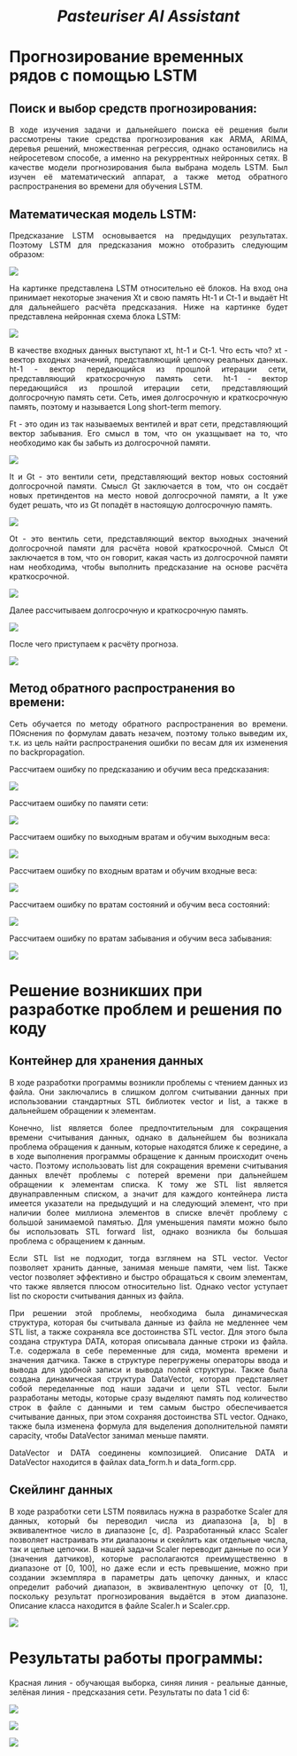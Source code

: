 ***<h1 align = "center">Pasteuriser AI Assistant</a>***

# **Прогнозирование временных рядов с помощью LSTM**


## **Поиск и выбор средств прогнозирования:**

<p align = "justify">
В ходе изучения задачи и дальнейшего поиска её решения были рассмотрены такие средства прогнозирования как ARMA, ARIMA, деревья решений, множественная регрессия, однако остановились на нейросетевом способе, а именно на рекуррентных нейронных сетях. В качестве модели прогнозирования была выбрана модель LSTM. Был изучен её математический аппарат, а также метод обратного распространения во времени для обучения LSTM.
</p>

## **Математическая модель LSTM:**

<p align = "justify">
Предсказание LSTM основывается на предыдущих результатах. Поэтому LSTM для предсказания можно отобразить следующим образом: 
</p>

![](images/forc.jpg)  

<p align = "justify">
На картинке представлена LSTM относительно её блоков. На вход она принимает некоторые значения Xt и свою память Ht-1 и Ct-1 и выдаёт Ht для дальнейшего расчёта предсказания. Ниже на картинке будет представлена нейронная схема блока LSTM:
</p>

![](images/lstm_math_model.png)  

<p align = "justify">
В качестве входных данных выступают xt, ht-1 и Ct-1. Что есть что? xt - вектор входных значений, представляющий цепочку реальных данных. ht-1 - вектор передающийся из прошлой итерации сети, представляющий краткосрочную память сети. ht-1 - вектор передающийся из прошлой итерации сети, представляющий долгосрочную память сети. Сеть, имея долгосрочную и краткосрочную память, поэтому и называется Long short-term memory.
</p>

<p align = "justify">
Ft - это один из так называемых вентилей и врат сети, представляющий вектор забывания. Его смысл в том, что он указщывает на то, что необходимо как бы забыть из долгосрочной памяти.
</p>

![](images/F.png)  

<p align = "justify">
It и Gt - это вентили сети, представляющий вектор новых состояний долгосрочной памяти. Смысл Gt заключается в том, что он сосдаёт новых претиндентов на место новой долгосрочной памяти, а It уже будет решать, что из Gt попадёт в настоящую долгосрочную память.
</p>

![](images/IG.png)  

<p align = "justify">
Ot - это вентиль сети, представляющий вектор выходных значений долгосрочной памяти для расчёта новой краткосрочной. Смысл Ot заключается в том, что он говорит, какая часть из долгосрочной памяти нам необходима, чтобы выполнить предсказание на основе расчёта краткосрочной. 
</p>

![](images/O.png)  

<p align = "justify">
Далее рассчитываем долгосрочную и краткосрочную память.
</p>

![](images/Ch.png)  

<p align = "justify">
После чего приступаем к расчёту прогноза.
</p>

![](images/y.png)  

## **Метод обратного распространения во времени:**  

<p align = "justify">
Сеть обучается по методу обратного распространения во времени. ПОяснения по формулам давать незачем, поэтому только выведим их, т.к. из цель найти распространения ошибки по весам для их изменения по backpropagation.
</p>

<p align = "justify">
Рассчитаем ошибку по предсказанию и обучим веса предсказания: 
</p>

![](images/dedy.jpg)  

<p align = "justify">
Рассчитаем ошибку по памяти сети: 
</p>

![](images/dedmemory.jpg)  

<p align = "justify">
Рассчитаем ошибку по выходным вратам и обучим выходным веса: 
</p>

![](images/dedO.jpg)  

<p align = "justify">
Рассчитаем ошибку по входным вратам и обучим входные веса: 
</p>

![](images/dedI.jpg)  

<p align = "justify">
Рассчитаем ошибку по вратам состояний и обучим веса состояний: 
</p>

![](images/dedG.jpg)  

<p align = "justify">
Рассчитаем ошибку по вратам забывания и обучим веса забывания: 
</p>

![](images/dedF.jpg)  

# **Решение возникших при разработке проблем и решения по коду**

## **Контейнер для хранения данных**

<p align = "justify">
В ходе разработки программы возникли проблемы с чтением данных из файла. Они заключались в слишком долгом считывании данных при использовании стандартных STL библиотек vector и list, а также в дальнейшем обращении к элементам. 
</p>

<p align = "justify">
Конечно, list является более предпочтительным для сокращения времени считывания данных, однако в дальнейшем бы возникала проблема обращения к данным, которые находятся ближе к середине, а в ходе выполнения программы обращение к данным происходит очень часто. Поэтому использовать list для сокращения времени считывания данных влечёт проблемы с потерей времени при дальнейшем обращении к элементам списка. К тому же STL list является двунаправленным списком, а значит для каждого контейнера листа имеется указатели на предыдущий и на следующий элемент, что при наличии более миллиона элементов в списке влечёт проблему с большой занимаемой памятью. Для уменьшения памяти можно было бы использовать STL forward list, однако возникла бы большая проблема с обращением к данным.
</p>

<p align = "justify">
Если STL list не подходит, тогда взглянем на STL vector. Vector позволяет хранить данные, занимая меньше памяти, чем list. Также vector позволяет эффективно и быстро обращаться к своим элементам, что также является плюсом относительно list. Однако vector уступает list по скорости считывания данных из файла. 
</p>

<p align = "justify">
При решении этой проблемы, необходима была динамическая структура, которая бы считывала данные из файла не медленнее чем STL list, а также сохраняла все достоинства STL vector. Для этого была создана структура DATA, которая описывала данные строки из файла. Т.е. содержала в себе переменные для сида, момента времени и значения датчика. Также в структуре перегружены операторы ввода и вывода для удобной записи и вывода полей структуры. Также была создана динамическая структура DataVector, которая представляет собой переделанные под наши задачи и цели STL vector. Были разработаны методы, которые сразу выделяют память под количество строк в файле с данными и тем самым быстро обеспечивается считывание данных, при этом сохраняя достоинства STL vector. Однако, также была изменена формула для выделения дополнительной памяти capacity, чтобы DataVector занимал меньше памяти.  

<p align = "justify">
DataVector и DATA соединены композицией. Описание DATA и DataVector находится в файлах data_form.h и data_form.cpp.
</p>

## **Скейлинг данных**

<p align = "justify">
В ходе разработки сети LSTM появилась нужна в разработке Scaler для данных, который бы переводил числа из диапазона [a, b] в эквивалентное число в диапазоне [c, d]. Разработанный класс Scaler позволяет настраивать эти диапазоны и скейлить как отдельные числа, так и целые цепочки. В нашей задачи Scaler переводит данные по оси У (значения датчиков), которые располагаются преимущественно в диапазоне от [0, 100], но даже если и есть превышение, можно при создании экземпляра в параметры дать цепочку данных, и класс определит рабочий диапазон, в эквивалентную цепочку от [0, 1], поскольку результат прогнозирования выдаётся в этом диапазоне. Описание класса находится в файле Scaler.h и Scaler.cpp.
</p>

![](images/Scaler.png)  

# **Результаты работы программы:**  

<p align = "justify">
Красная линия - обучающая выборка, синяя линия - реальные данные, зелёная линия - предсказания сети. Результаты по data 1 cid 6:
</p>

![](images/1.png)  

![](images/2.png)  

![](images/3.png)  
